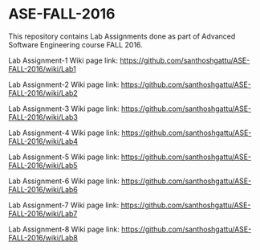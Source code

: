 # ASE-FALL-2016

This repository contains Lab Assignments done as part of Advanced Software Engineering course FALL 2016.

Lab Assignment-1 Wiki page link: https://github.com/santhoshgattu/ASE-FALL-2016/wiki/Lab1

Lab Assignment-2 Wiki page link: https://github.com/santhoshgattu/ASE-FALL-2016/wiki/Lab2

Lab Assignment-3 Wiki page link: https://github.com/santhoshgattu/ASE-FALL-2016/wiki/Lab3

Lab Assignment-4 Wiki page link: https://github.com/santhoshgattu/ASE-FALL-2016/wiki/Lab4

Lab Assignment-5 Wiki page link: https://github.com/santhoshgattu/ASE-FALL-2016/wiki/Lab5

Lab Assignment-6 Wiki page link: https://github.com/santhoshgattu/ASE-FALL-2016/wiki/Lab6

Lab Assignment-7 Wiki page link: https://github.com/santhoshgattu/ASE-FALL-2016/wiki/Lab7

Lab Assignment-8 Wiki page link: https://github.com/santhoshgattu/ASE-FALL-2016/wiki/Lab8
